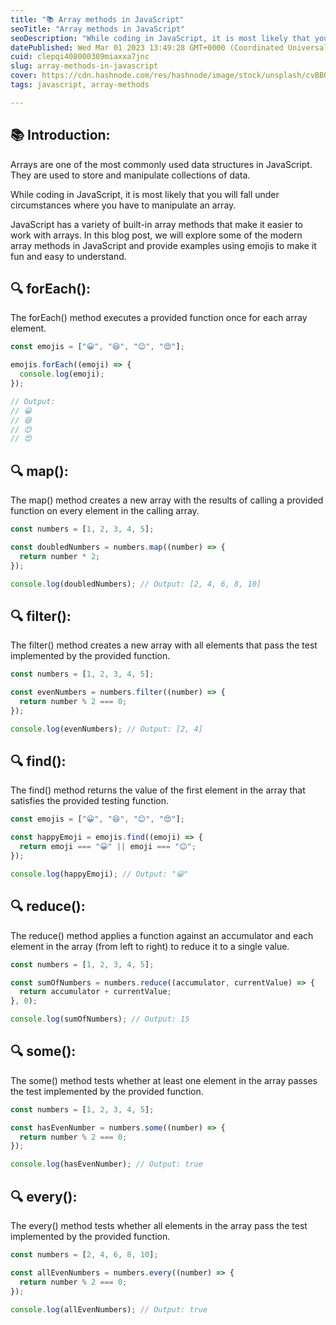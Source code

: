 ```yaml
---
title: "📚 Array methods in JavaScript"
seoTitle: "Array methods in JavaScript"
seoDescription: "While coding in JavaScript, it is most likely that you will fall under circumstances where you have to manipulate an array."
datePublished: Wed Mar 01 2023 13:49:28 GMT+0000 (Coordinated Universal Time)
cuid: clepqi408000309miaxxa7jnc
slug: array-methods-in-javascript
cover: https://cdn.hashnode.com/res/hashnode/image/stock/unsplash/cvBBO4PzWPg/upload/0a9293477bd0fd358c5987fc445e2e69.jpeg
tags: javascript, array-methods

---
```


## 📚 Introduction:

Arrays are one of the most commonly used data structures in JavaScript. They are used to store and manipulate collections of data.

While coding in JavaScript, it is most likely that you will fall under circumstances where you have to manipulate an array.

JavaScript has a variety of built-in array methods that make it easier to work with arrays. In this blog post, we will explore some of the modern array methods in JavaScript and provide examples using emojis to make it fun and easy to understand.

## 🔍 forEach():

The forEach() method executes a provided function once for each array element.

```javascript
const emojis = ["😀", "😆", "😊", "😍"];

emojis.forEach((emoji) => {
  console.log(emoji);
});

// Output:
// 😀
// 😆
// 😊
// 😍
```

## 🔍 map():

The map() method creates a new array with the results of calling a provided function on every element in the calling array.

```javascript
const numbers = [1, 2, 3, 4, 5];

const doubledNumbers = numbers.map((number) => {
  return number * 2;
});

console.log(doubledNumbers); // Output: [2, 4, 6, 8, 10]
```

## 🔍 filter():

The filter() method creates a new array with all elements that pass the test implemented by the provided function.

```javascript
const numbers = [1, 2, 3, 4, 5];

const evenNumbers = numbers.filter((number) => {
  return number % 2 === 0;
});

console.log(evenNumbers); // Output: [2, 4]
```

## 🔍 find():

The find() method returns the value of the first element in the array that satisfies the provided testing function.

```javascript
const emojis = ["😀", "😆", "😊", "😍"];

const happyEmoji = emojis.find((emoji) => {
  return emoji === "😀" || emoji === "😊";
});

console.log(happyEmoji); // Output: "😀"
```

## 🔍 reduce():

The reduce() method applies a function against an accumulator and each element in the array (from left to right) to reduce it to a single value.

```javascript
const numbers = [1, 2, 3, 4, 5];

const sumOfNumbers = numbers.reduce((accumulator, currentValue) => {
  return accumulator + currentValue;
}, 0);

console.log(sumOfNumbers); // Output: 15
```

## 🔍 some():

The some() method tests whether at least one element in the array passes the test implemented by the provided function.

```javascript
const numbers = [1, 2, 3, 4, 5];

const hasEvenNumber = numbers.some((number) => {
  return number % 2 === 0;
});

console.log(hasEvenNumber); // Output: true
```

## 🔍 every():

The every() method tests whether all elements in the array pass the test implemented by the provided function.

```javascript
const numbers = [2, 4, 6, 8, 10];

const allEvenNumbers = numbers.every((number) => {
  return number % 2 === 0;
});

console.log(allEvenNumbers); // Output: true
```